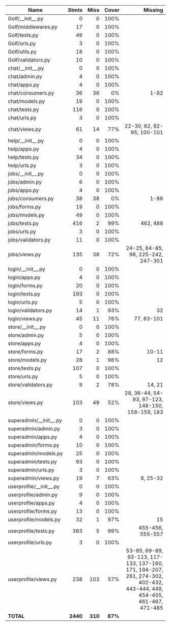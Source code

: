 | Name                        |    Stmts |     Miss |   Cover |   Missing |
|---------------------------- | -------: | -------: | ------: | --------: |
| Golf/\_\_init\_\_.py        |        0 |        0 |    100% |           |
| Golf/middlewares.py         |       17 |        0 |    100% |           |
| Golf/tests.py               |       49 |        0 |    100% |           |
| Golf/urls.py                |        3 |        0 |    100% |           |
| Golf/utils.py               |       18 |        0 |    100% |           |
| Golf/validators.py          |       10 |        0 |    100% |           |
| chat/\_\_init\_\_.py        |        0 |        0 |    100% |           |
| chat/admin.py               |        4 |        0 |    100% |           |
| chat/apps.py                |        4 |        0 |    100% |           |
| chat/consumers.py           |       36 |       36 |      0% |      1-82 |
| chat/models.py              |       19 |        0 |    100% |           |
| chat/tests.py               |      116 |        0 |    100% |           |
| chat/urls.py                |        3 |        0 |    100% |           |
| chat/views.py               |       61 |       14 |     77% |22-30, 62, 92-95, 100-101 |
| help/\_\_init\_\_.py        |        0 |        0 |    100% |           |
| help/apps.py                |        4 |        0 |    100% |           |
| help/tests.py               |       34 |        0 |    100% |           |
| help/urls.py                |        3 |        0 |    100% |           |
| jobs/\_\_init\_\_.py        |        0 |        0 |    100% |           |
| jobs/admin.py               |        6 |        0 |    100% |           |
| jobs/apps.py                |        4 |        0 |    100% |           |
| jobs/consumers.py           |       38 |       38 |      0% |      1-86 |
| jobs/forms.py               |       19 |        0 |    100% |           |
| jobs/models.py              |       49 |        0 |    100% |           |
| jobs/tests.py               |      416 |        2 |     99% |  462, 488 |
| jobs/urls.py                |        3 |        0 |    100% |           |
| jobs/validators.py          |       11 |        0 |    100% |           |
| jobs/views.py               |      135 |       38 |     72% |24-25, 84-85, 98, 225-242, 247-301 |
| login/\_\_init\_\_.py       |        0 |        0 |    100% |           |
| login/apps.py               |        4 |        0 |    100% |           |
| login/forms.py              |       20 |        0 |    100% |           |
| login/tests.py              |      193 |        0 |    100% |           |
| login/urls.py               |        5 |        0 |    100% |           |
| login/validators.py         |       14 |        1 |     93% |        32 |
| login/views.py              |       45 |       11 |     76% |77, 83-101 |
| store/\_\_init\_\_.py       |        0 |        0 |    100% |           |
| store/admin.py              |        5 |        0 |    100% |           |
| store/apps.py               |        4 |        0 |    100% |           |
| store/forms.py              |       17 |        2 |     88% |     10-11 |
| store/models.py             |       28 |        1 |     96% |        12 |
| store/tests.py              |      107 |        0 |    100% |           |
| store/urls.py               |        5 |        0 |    100% |           |
| store/validators.py         |        9 |        2 |     78% |    14, 21 |
| store/views.py              |      103 |       49 |     52% |28, 36-44, 54-93, 97-123, 148-150, 158-159, 183 |
| superadmin/\_\_init\_\_.py  |        0 |        0 |    100% |           |
| superadmin/admin.py         |        3 |        0 |    100% |           |
| superadmin/apps.py          |        4 |        0 |    100% |           |
| superadmin/forms.py         |       10 |        0 |    100% |           |
| superadmin/models.py        |       25 |        0 |    100% |           |
| superadmin/tests.py         |       93 |        0 |    100% |           |
| superadmin/urls.py          |        3 |        0 |    100% |           |
| superadmin/views.py         |       19 |        7 |     63% |  8, 25-32 |
| userprofile/\_\_init\_\_.py |        0 |        0 |    100% |           |
| userprofile/admin.py        |        9 |        0 |    100% |           |
| userprofile/apps.py         |        4 |        0 |    100% |           |
| userprofile/forms.py        |       13 |        0 |    100% |           |
| userprofile/models.py       |       32 |        1 |     97% |        15 |
| userprofile/tests.py        |      363 |        5 |     99% |455-456, 555-557 |
| userprofile/urls.py         |        3 |        0 |    100% |           |
| userprofile/views.py        |      238 |      103 |     57% |53-65, 69-89, 93-113, 117-133, 137-160, 171, 194-207, 261, 274-302, 402-432, 443-444, 449, 454-455, 461-467, 471-485 |
|                   **TOTAL** | **2440** |  **310** | **87%** |           |
